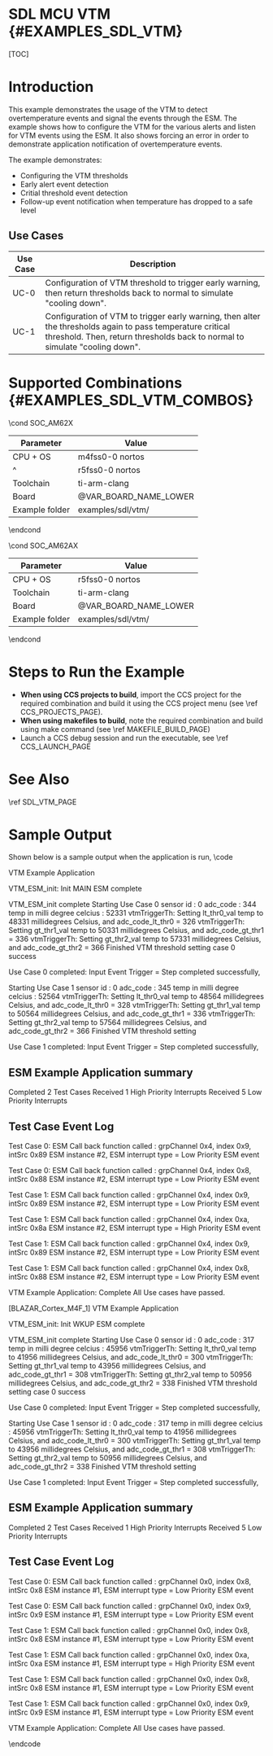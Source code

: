 # SDL MCU VTM {#EXAMPLES_SDL_VTM}

[TOC]

# Introduction

This example demonstrates the usage of the VTM to detect overtemperature events and signal the events through the ESM. The example shows how to configure the VTM for the various alerts and listen for VTM events using the ESM. It also shows forcing an error in order to demonstrate application notification of overtemperature events.

The example demonstrates:

* Configuring the VTM thresholds
* Early alert event detection
* Critial threshold event detection
* Follow-up event notification when temperature has dropped to a safe level


Use Cases
---------
Use Case | Description
---------|------------
UC-0     | Configuration of VTM threshold to trigger early warning, then return thresholds back to normal to simulate "cooling down".
UC-1     | Configuration of VTM to trigger early warning, then alter the thresholds again to pass temperature critical threshold. Then, return thresholds back to normal to simulate "cooling down".


# Supported Combinations {#EXAMPLES_SDL_VTM_COMBOS}

\cond SOC_AM62X

 Parameter      | Value
 ---------------|-----------
 CPU + OS       | m4fss0-0 nortos
 ^              | r5fss0-0 nortos
 Toolchain      | ti-arm-clang
 Board          | @VAR_BOARD_NAME_LOWER
 Example folder | examples/sdl/vtm/

\endcond

\cond SOC_AM62AX

 Parameter      | Value
 ---------------|-----------
 CPU + OS       | r5fss0-0 nortos
 Toolchain      | ti-arm-clang
 Board          | @VAR_BOARD_NAME_LOWER
 Example folder | examples/sdl/vtm/

\endcond

# Steps to Run the Example

- **When using CCS projects to build**, import the CCS project for the required combination
  and build it using the CCS project menu (see \ref CCS_PROJECTS_PAGE).
- **When using makefiles to build**, note the required combination and build using
  make command (see \ref MAKEFILE_BUILD_PAGE)
- Launch a CCS debug session and run the executable, see \ref CCS_LAUNCH_PAGE

# See Also

\ref SDL_VTM_PAGE

# Sample Output

Shown below is a sample output when the application is run,
\code

VTM Example Application

VTM_ESM_init: Init MAIN ESM complete

VTM_ESM_init complete
Starting Use Case 0
sensor id                       : 0
adc_code                        : 344
temp in milli degree celcius    : 52331
vtmTriggerTh: Setting lt_thr0_val temp to 48331 millidegrees Celsius, and adc_code_lt_thr0 = 326
vtmTriggerTh: Setting gt_thr1_val temp to 50331 millidegrees Celsius, and adc_code_gt_thr1 = 336
vtmTriggerTh: Setting gt_thr2_val temp to 57331 millidegrees Celsius, and adc_code_gt_thr2 = 366
Finished VTM threshold setting
case 0 success

 Use Case 0 completed: Input Event Trigger = Step completed successfully,

Starting Use Case 1
sensor id                       : 0
adc_code                        : 345
temp in milli degree celcius    : 52564
vtmTriggerTh: Setting lt_thr0_val temp to 48564 millidegrees Celsius, and adc_code_lt_thr0 = 328
vtmTriggerTh: Setting gt_thr1_val temp to 50564 millidegrees Celsius, and adc_code_gt_thr1 = 336
vtmTriggerTh: Setting gt_thr2_val temp to 57564 millidegrees Celsius, and adc_code_gt_thr2 = 366
Finished VTM threshold setting

 Use Case 1 completed: Input Event Trigger = Step completed successfully,


ESM Example Application summary
-------------------------------
Completed 2 Test Cases
Received 1 High Priority Interrupts
Received 5 Low Priority Interrupts

Test Case Event Log
------------------

Test Case 0: ESM Call back function called : grpChannel 0x4, index 0x9, intSrc 0x89
  ESM instance #2, ESM interrupt type = Low Priority ESM event

Test Case 0: ESM Call back function called : grpChannel 0x4, index 0x8, intSrc 0x88
  ESM instance #2, ESM interrupt type = Low Priority ESM event

Test Case 1: ESM Call back function called : grpChannel 0x4, index 0x9, intSrc 0x89
  ESM instance #2, ESM interrupt type = Low Priority ESM event

Test Case 1: ESM Call back function called : grpChannel 0x4, index 0xa, intSrc 0x8a
  ESM instance #2, ESM interrupt type = High Priority ESM event

Test Case 1: ESM Call back function called : grpChannel 0x4, index 0x9, intSrc 0x89
  ESM instance #2, ESM interrupt type = Low Priority ESM event

Test Case 1: ESM Call back function called : grpChannel 0x4, index 0x8, intSrc 0x88
  ESM instance #2, ESM interrupt type = Low Priority ESM event

 VTM Example Application: Complete
 All Use cases have passed.

[BLAZAR_Cortex_M4F_1]
 VTM Example Application

VTM_ESM_init: Init WKUP ESM complete

 VTM_ESM_init complete
Starting Use Case 0
sensor id                       : 0
adc_code                        : 317
temp in milli degree celcius    : 45956
vtmTriggerTh: Setting lt_thr0_val temp to 41956 millidegrees Celsius, and adc_code_lt_thr0 = 300
vtmTriggerTh: Setting gt_thr1_val temp to 43956 millidegrees Celsius, and adc_code_gt_thr1 = 308
vtmTriggerTh: Setting gt_thr2_val temp to 50956 millidegrees Celsius, and adc_code_gt_thr2 = 338
Finished VTM threshold setting
case 0 success

 Use Case 0 completed: Input Event Trigger = Step completed successfully,

Starting Use Case 1
sensor id                       : 0
adc_code                        : 317
temp in milli degree celcius    : 45956
vtmTriggerTh: Setting lt_thr0_val temp to 41956 millidegrees Celsius, and adc_code_lt_thr0 = 300
vtmTriggerTh: Setting gt_thr1_val temp to 43956 millidegrees Celsius, and adc_code_gt_thr1 = 308
vtmTriggerTh: Setting gt_thr2_val temp to 50956 millidegrees Celsius, and adc_code_gt_thr2 = 338
Finished VTM threshold setting

 Use Case 1 completed: Input Event Trigger = Step completed successfully,


ESM Example Application summary
-------------------------------
Completed 2 Test Cases
Received 1 High Priority Interrupts
Received 5 Low Priority Interrupts

Test Case Event Log
------------------

Test Case 0: ESM Call back function called : grpChannel 0x0, index 0x8, intSrc 0x8
  ESM instance #1, ESM interrupt type = Low Priority ESM event

Test Case 0: ESM Call back function called : grpChannel 0x0, index 0x9, intSrc 0x9
  ESM instance #1, ESM interrupt type = Low Priority ESM event

Test Case 1: ESM Call back function called : grpChannel 0x0, index 0x8, intSrc 0x8
  ESM instance #1, ESM interrupt type = Low Priority ESM event

Test Case 1: ESM Call back function called : grpChannel 0x0, index 0xa, intSrc 0xa
  ESM instance #1, ESM interrupt type = High Priority ESM event

Test Case 1: ESM Call back function called : grpChannel 0x0, index 0x8, intSrc 0x8
  ESM instance #1, ESM interrupt type = Low Priority ESM event

Test Case 1: ESM Call back function called : grpChannel 0x0, index 0x9, intSrc 0x9
  ESM instance #1, ESM interrupt type = Low Priority ESM event

 VTM Example Application: Complete
 All Use cases have passed.

\endcode
